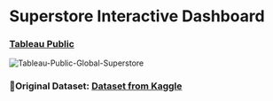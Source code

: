 # Superstore Interactive Dashboard

### [Tableau Public](https://public.tableau.com/views/GlobalSuperstore_16699069114160/SuperstoreDashboard?:language=en-US&:display_count=n&:origin=viz_share_link)

![Tableau-Public-Global-Superstore](https://user-images.githubusercontent.com/117008370/207029619-73c8d2ef-816b-4e3d-a6e5-d96d8f2ee877.gif)

### 📍Original Dataset: [Dataset from Kaggle](https://www.kaggle.com/datasets/vivek468/superstore-dataset-final)
